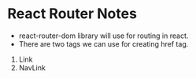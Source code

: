 # React Router Notes

- react-router-dom library will use for routing in react.
- There are two tags we can use for creating href tag.

 1. Link
 2. NavLink

```javascript
```
